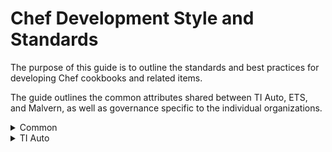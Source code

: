 # Chef Development Style and Standards
The purpose of this guide is to outline the standards and best practices for developing Chef cookbooks and related items.

The guide outlines the common attributes shared between TI Auto, ETS, and Malvern, as well as governance specific to the individual organizations.

<details><summary>Common</summary>

### Style Guide

#### Naming Convention
:warning: All names should contain underscores instead of hyphens.

##### Cookbook
- The cookbook name should be clear and describe the unit of configuration the cookbook is managing.

##### Recipes

##### Attribute

##### Role

#### Documentation

##### README.md
- All cookbooks should contain a README.md file with the following sections.
    - Recipes to consume
    - Requirements
        - Required platform
        - Chef version
        - Required cookbooks
    - Resources
        - Custom resource actions
        - Parameters
        - Usage
    - Default attributes
    - Usage
    - Testing instructions
    - Issue tracking
        - Link to JIRA queue used to log issues related to the cookbook
    - uCern
        - Link to related uCern group and wiki page
    - Contributing
        - Steps necessary to contribute to the cookbook

##### Headers

##### Artifacts

#### Formatting

### Behavior

#### Idempotency

#### Attribute Handling

##### Validation

##### Default Attributes

#### Configuration

##### System Configuration
 - When altering system configuration, use the conf.d custom configuration methodology.
 - http://blog.siphos.be/2013/05/the-linux-d-approach/

##### Local Mode

##### Configuration Repositories
| Organization | Repo location |
| ------------ | ------------- |
| ETS | https://github.cerner.com/ets/ets_chef-repo |
| CWXTI Auto | https://github.cerner.com/CWXAutomation |
| Malvern | https://github.cerner.com/cernerhs-cwx-ti |

### Process

#### Static Code Analysis/Linting

#### Testing

##### Unit

##### Integration

##### Pull Request

#### Source Control

#### Code Review

##### Dev or non-master branch

##### Prod or master branch

#### Releasing
</details>

<details><summary>TI Auto</summary>

### Style Guide

#### Naming Convention

##### Cookbook

##### Roles
- All roles should be created in the cwx_chef_config GitHub repository (https://github.cerner.com/CWxAutomation/cwx_chef_config) within the roles directory.
- :white_check_mark: **Example** roles/example_region.rb
- ```
name "example_region"

description "Example Region Nodes"

default_attributes(
  cwx: {
    region: 'example'
  }
}
```

##### Conf.d

#### Documentation

##### Readme.md

##### Headers

### Behavior

#### Attribute Handling

##### Standard Attributes

##### Feature Attributes

#### Logging

##### Location

##### Configuration

##### Rotation


</details>

<details><summary>ETS</summary>

</details>

<details><summary>Malvern</summary>

</details>
